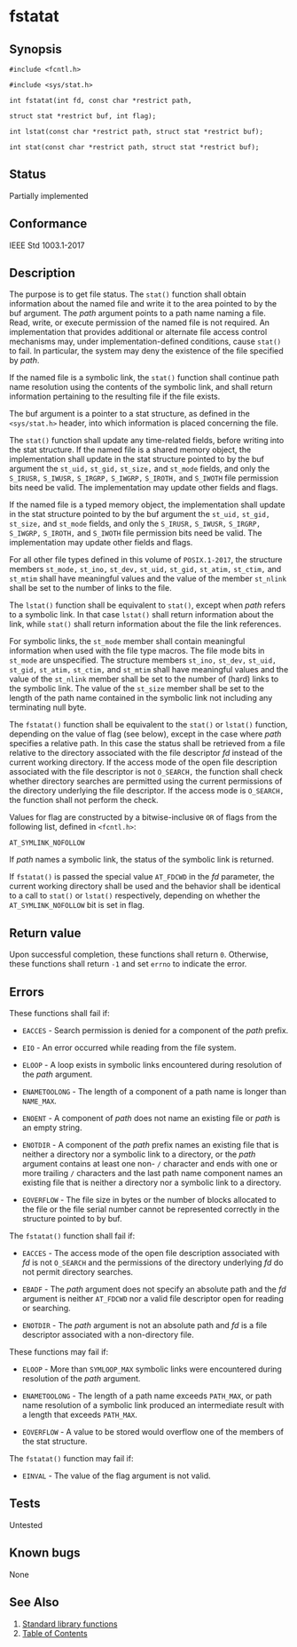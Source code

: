 # fstatat

## Synopsis

`#include <fcntl.h>`

`#include <sys/stat.h>`

`int fstatat(int fd, const char *restrict path,`

`struct stat *restrict buf, int flag);`

`int lstat(const char *restrict path, struct stat *restrict buf);`

`int stat(const char *restrict path, struct stat *restrict buf);`

## Status

Partially implemented

## Conformance

IEEE Std 1003.1-2017

## Description

The purpose is to get file status. The `stat()` function shall obtain information about the named file and write it to
the area pointed to by the buf argument. The _path_ argument points to a path name naming a file. Read, write, or
execute permission of the named file is not required. An implementation that provides additional or alternate
file access control mechanisms may, under implementation-defined conditions, cause `stat()` to fail. In particular,
the system may deny the existence of the file specified by _path_.

If the named file is a symbolic link, the `stat()` function shall continue path name resolution using the contents
of the symbolic link, and shall return information pertaining to the resulting file if the file exists.

The buf argument is a pointer to a stat structure, as defined in the `<sys/stat.h>` header, into which information is
placed concerning the file.

The `stat()` function shall update any time-related fields, before writing into the stat structure. If the named file is
a shared memory object, the implementation shall update in the stat structure pointed to by the buf argument the
`st_uid,` `st_gid,` `st_size,` and `st_mode` fields, and only the `S_IRUSR,` `S_IWUSR,` `S_IRGRP,` `S_IWGRP,` `S_IROTH,`
and `S_IWOTH` file permission bits need be valid. The implementation may update other fields and flags.

If the named file is a typed memory object, the implementation shall update in the stat structure pointed to by the buf
argument the `st_uid,` `st_gid,` `st_size,` and `st_mode` fields, and only the `S_IRUSR,` `S_IWUSR,` `S_IRGRP,`
`S_IWGRP,` `S_IROTH,` and `S_IWOTH` file permission bits need be valid. The implementation may update other fields and
flags.

For all other file types defined in this volume of `POSIX.1-2017`, the structure members `st_mode,` `st_ino,` `st_dev,`
`st_uid,` `st_gid,` `st_atim,` `st_ctim,` and `st_mtim` shall have meaningful values and the value of the member
`st_nlink` shall be set to the number of links to the file.

The `lstat()` function shall be equivalent to `stat()`, except when _path_ refers to a symbolic link. In that case
`lstat()` shall return information about the link, while `stat()` shall return information about the file the link
references.

For symbolic links, the `st_mode` member shall contain meaningful information when used with the file type macros. The
file mode bits in `st_mode` are unspecified. The structure members `st_ino,` `st_dev,` `st_uid,` `st_gid,` `st_atim,`
`st_ctim,` and `st_mtim` shall have meaningful values and the value of the `st_nlink` member shall be set to the number
of (hard) links to the symbolic link. The value of the `st_size` member shall be set to the length of the path name
contained in the symbolic link not including any terminating null byte.

The `fstatat()` function shall be equivalent to the `stat()` or `lstat()` function, depending on the value of flag
(see below), except in the case where _path_ specifies a relative path. In this case the status shall be retrieved from
a file relative to the directory associated with the file descriptor _fd_ instead of the current working directory. If
the access mode of the open file description associated with the file descriptor is not `O_SEARCH,` the function shall
check whether directory searches are permitted using the current permissions of the directory underlying the file
descriptor. If the access mode is `O_SEARCH,` the function shall not perform the check.

Values for flag are constructed by a bitwise-inclusive `OR` of flags from the following list, defined in `<fcntl.h>`:

`AT_SYMLINK_NOFOLLOW`

If _path_ names a symbolic link, the status of the symbolic link is returned.

If `fstatat()` is passed the special value `AT_FDCWD` in the _fd_ parameter, the current working directory shall be used
and the behavior shall be identical to a call to `stat()` or `lstat()` respectively, depending on whether
the `AT_SYMLINK_NOFOLLOW` bit is set in flag.

## Return value

Upon successful completion, these functions shall return `0`. Otherwise, these functions shall return `-1` and set
`errno` to indicate the error.

## Errors

These functions shall fail if:

* `EACCES` - Search permission is denied for a component of the _path_ prefix.

* `EIO` - An error occurred while reading from the file system.

* `ELOOP` - A loop exists in symbolic links encountered during resolution of the _path_ argument.

* `ENAMETOOLONG` - The length of a component of a path name is longer than `NAME_MAX`.

* `ENOENT` - A component of _path_ does not name an existing file or _path_ is an empty string.

* `ENOTDIR` - A component of the _path_ prefix names an existing file that is neither a directory nor a symbolic link to
a directory, or the _path_ argument contains at least one non- `/` character and ends with one or more trailing `/`
characters and the last path name component names an existing file that is neither a directory nor a symbolic link
to a directory.

* `EOVERFLOW` - The file size in bytes or the number of blocks allocated to the file or the file serial number cannot
be represented correctly in the structure pointed to by buf.

The `fstatat()` function shall fail if:

* `EACCES` - The access mode of the open file description associated with _fd_ is not `O_SEARCH` and the permissions of
the directory underlying _fd_ do not permit directory searches.

* `EBADF` - The _path_ argument does not specify an absolute path and the _fd_ argument is neither `AT_FDCWD` nor a
valid file descriptor open for reading or searching.

* `ENOTDIR` - The _path_ argument is not an absolute path and _fd_ is a file descriptor associated with a non-directory
file.

These functions may fail if:

* `ELOOP` - More than `SYMLOOP_MAX` symbolic links were encountered during resolution of the _path_ argument.

* `ENAMETOOLONG` - The length of a path name exceeds `PATH_MAX`, or path name resolution of a symbolic link produced an
intermediate result with a length that exceeds `PATH_MAX`.

* `EOVERFLOW` - A value to be stored would overflow one of the members of the stat structure.

The `fstatat()` function may fail if:

* `EINVAL` - The value of the flag argument is not valid.

## Tests

Untested

## Known bugs

None

## See Also

1. [Standard library functions](../README.md)
2. [Table of Contents](../../../README.md)
